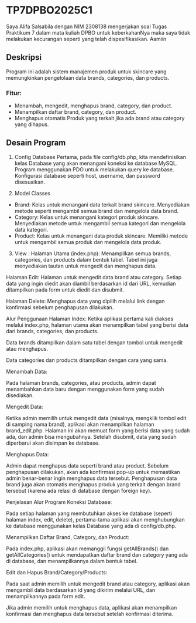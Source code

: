 # TP7DPBO2025C1
Saya Alifa Salsabila dengan NIM 2308138 mengerjakan soal Tugas Praktikum 7 dalam mata kuliah DPBO untuk keberkahanNya maka saya tidak melakukan kecurangan seperti yang telah dispesifikasikan. Aamiin

## Deskripsi
Program ini adalah sistem manajemen produk untuk skincare yang memungkinkan pengelolaan data brands, categories, dan products.

### Fitur:
- Menambah, mengedit, menghapus brand, category, dan product.
- Menampilkan daftar brand, category, dan product.
- Menghapus otomatis Produk yang terkait jika ada brand atau category yang dihapus.

## Desain Program
1. Config Database
Pertama, pada file config/db.php, kita mendefinisikan kelas Database yang akan menangani koneksi ke database MySQL. Program menggunakan PDO untuk melakukan query ke database. Konfigurasi database seperti host, username, dan password disesuaikan.

2. Model Classes
- Brand: Kelas untuk menangani data terkait brand skincare. Menyediakan metode seperti mengambil semua brand dan mengelola data brand.
- Category: Kelas untuk menangani kategori produk skincare. Menyediakan metode untuk mengambil semua kategori dan mengelola data kategori.
- Product: Kelas untuk menangani data produk skincare. Memiliki metode untuk mengambil semua produk dan mengelola data produk.

3. View :
Halaman Utama (index.php): Menampilkan semua brands, categories, dan products dalam bentuk tabel. Tabel ini juga menyediakan tautan untuk mengedit dan menghapus data.

Halaman Edit: Halaman untuk mengedit data brand atau category. Setiap data yang ingin diedit akan diambil berdasarkan id dari URL, kemudian ditampilkan pada form untuk diedit dan disubmit.

Halaman Delete: Menghapus data yang dipilih melalui link dengan konfirmasi sebelum penghapusan dilakukan.

Alur Penggunaan
Halaman Index: Ketika aplikasi pertama kali diakses melalui index.php, halaman utama akan menampilkan tabel yang berisi data dari brands, categories, dan products.

Data brands ditampilkan dalam satu tabel dengan tombol untuk mengedit atau menghapus.

Data categories dan products ditampilkan dengan cara yang sama.

Menambah Data:

Pada halaman brands, categories, atau products, admin dapat menambahkan data baru dengan menggunakan form yang sudah disediakan.

Mengedit Data:

Ketika admin memilih untuk mengedit data (misalnya, mengklik tombol edit di samping nama brand), aplikasi akan menampilkan halaman brand_edit.php. Halaman ini akan memuat form yang berisi data yang sudah ada, dan admin bisa mengubahnya. Setelah disubmit, data yang sudah diperbarui akan disimpan ke database.

Menghapus Data:

Admin dapat menghapus data seperti brand atau product. Sebelum penghapusan dilakukan, akan ada konfirmasi pop-up untuk memastikan admin benar-benar ingin menghapus data tersebut. Penghapusan data brand juga akan otomatis menghapus produk yang terkait dengan brand tersebut (karena ada relasi di database dengan foreign key).

Penjelasan Alur Program
Koneksi Database:

Pada setiap halaman yang membutuhkan akses ke database (seperti halaman index, edit, delete), pertama-tama aplikasi akan menghubungkan ke database menggunakan kelas Database yang ada di config/db.php.

Menampilkan Daftar Brand, Category, dan Product:

Pada index.php, aplikasi akan memanggil fungsi getAllBrands() dan getAllCategories() untuk mendapatkan daftar brand dan category yang ada di database, dan menampilkannya dalam bentuk tabel.

Edit dan Hapus Brand/Category/Products:

Pada saat admin memilih untuk mengedit brand atau category, aplikasi akan mengambil data berdasarkan id yang dikirim melalui URL, dan menampilkannya pada form edit.

Jika admin memilih untuk menghapus data, aplikasi akan menampilkan konfirmasi dan menghapus data tersebut setelah konfirmasi diterima.

